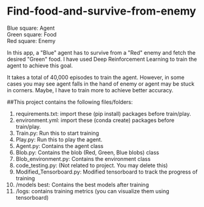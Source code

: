 # Find-food-and-survive-from-enemy

Blue square: Agent<br>
Green square:  Food<br>
Red square: Enemy<br>

In this app, a "Blue" agent has to survive from a "Red" enemy and fetch the desired "Green" food. I have used Deep Reinforcement Learning to train the agent to achieve this goal.

It takes a total of 40,000 episodes to train the agent. However, in some cases you may see agent falls in the hand of enemy or agent may be stuck in corners. Maybe, I have to train more to achieve better accuracy.

##This project contains the following files/folders:
1. requirements.txt: import these (pip install) packages before train/play.
2. environment.yml: import these (conda create) packages before train/play.
3. Train.py: Run this to start training
5. Play.py: Run this to play the agent.
6. Agent.py: Contains the agent class
7. Blob.py: Contains the blob (Red, Green, Blue blobs) class
8. Blob_environment.py: Contains the environment class
9. code_testing.py: (Not related to project. You may delete this)
10. Modified_Tensorboard.py: Modified tensorboard to track the progress of training
11. /models best: Contains the best models after training
12. /logs: contains training metrics (you can visualize them using tensorboard)

